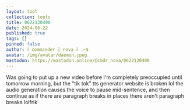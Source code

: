 ```yaml
---
layout: toot
collection: toots
title: 0622120400
date: 2024-06-22
published: true
tags: []
pinned: false
author: ⸸ commander ░ nova ⸸ :~$
avatar: /img/avatar/daemon.jpeg
mastodon: https://mastodon.online/@cmdr_nova/0622120400
---
```


Was going to put up a new video before I'm completely preoccupied until tomorrow morning, but the "tik tok" tts generator website is broken lol the audio generation causes the voice to pause mid-sentence, and then continue as if there are paragraph breaks in places there aren't paragraph breaks lolfrik
